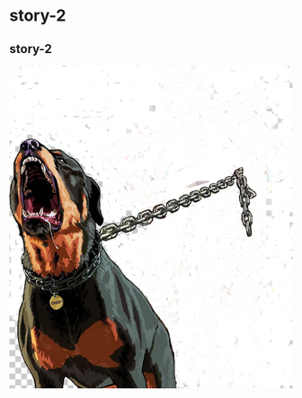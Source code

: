 # story-2
## story-2
![alt text](https://github.com/coolb0y/story-2/blob/main/4c6ab118293a057369ad5c68f64c83d7%20copy.png?raw=true)
